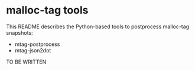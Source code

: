 # malloc-tag tools

This README describes the Python-based tools to postprocess malloc-tag snapshots:

* mtag-postprocess
* mtag-json2dot

TO BE WRITTEN
